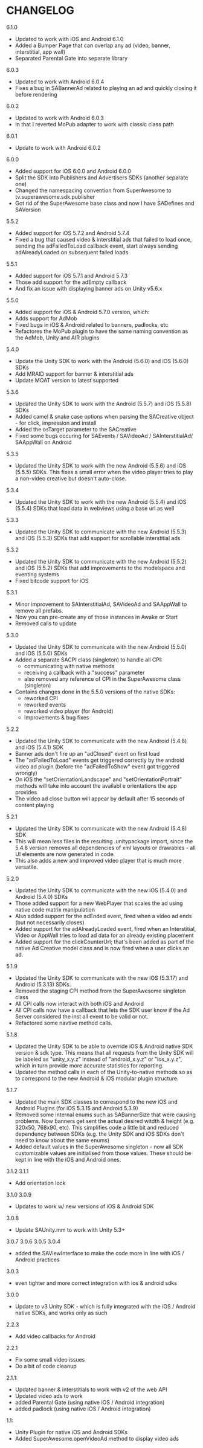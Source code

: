 CHANGELOG
=========

6.1.0
 - Updated to work with iOS and Android 6.1.0
 - Added a Bumper Page that can overlap any ad (video, banner, interstitial, app wall)
 - Separated Parental Gate into separate library

6.0.3
 - Updated to work with Android 6.0.4
 - Fixes a bug in SABannerAd related to playing an ad and quickly closing it before rendering

6.0.2
 - Updated to work with Android 6.0.3
 - In that I reverted MoPub adapter to work with classic class path

6.0.1
 - Update to work with Android 6.0.2

6.0.0
 - Added support for iOS 6.0.0 and Android 6.0.0
 - Split the SDK into Publishers and Advertisers SDKs (another separate one)
 - Changed the namespacing convention from SuperAwesome to tv.superawesome.sdk.publisher
 - Got rid of the SuperAwesome base class and now I have SADefines and SAVersion

5.5.2
 - Added support for iOS 5.7.2 and Android 5.7.4
 - Fixed a bug that caused video & interstitial ads that failed to load once, sending the adFailedToLoad callback event, start always sending adAlreadyLoaded on subsequent failed loads

5.5.1 
 - Added support for iOS 5.7.1 and Android 5.7.3
 - Those add support for the adEmpty callback
 - And fix an issue with displaying banner ads on Unity v5.6.x

5.5.0
 - Added support for iOS & Android 5.7.0 version, which:
 - Adds support for AdMob
 - Fixed bugs in iOS & Android related to banners, padlocks, etc
 - Refactores the MoPub plugin to have the same naming convention as the AdMob, Unity and AIR plugins

5.4.0
 - Update the Unity SDK to work with the Android (5.6.0) and iOS (5.6.0) SDKs
 - Add MRAID support for banner & interstitial ads
 - Update MOAT version to latest supported

5.3.6
 - Updated the Unity SDK to work with the Android (5.5.7) and iOS (5.5.8) SDKs
 - Added camel & snake case options when parsing the SACreative object - for click, impression and install
 - Added the osTarget parameter to the SACreative
 - Fixed some bugs occuring for SAEvents / SAVideoAd / SAInterstitialAd/ SAAppWall on Android

5.3.5
 - Updated the Unity SDK to work with the new Android (5.5.6) and iOS (5.5.5) SDKs. This fixes a small error when the video player tries to play a non-video creative but doesn't auto-close.

5.3.4
 - Updated the Unity SDK to work with the new Android (5.5.4) and iOS (5.5.4) SDKs that load data in webviews using a base url as well

5.3.3
 - Updated the Unity SDK to communicate with the new Android (5.5.3) and iOS (5.5.3) SDKs that add support for scrollable interstitial ads

5.3.2
 - Updated the Unity SDK to communicate with the new Android (5.5.2) and iOS (5.5.2) SDKs that add improvements to the modelspace and eventing systems
 - Fixed bitcode support for iOS

5.3.1
 - Minor improvement to SAInterstitialAd, SAVideoAd and SAAppWall to remove all prefabs.
 - Now you can pre-create any of those instances in Awake or Start
 - Removed calls to update

5.3.0
 - Updated the Unity SDK to communicate with the new Android (5.5.0) and iOS (5.5.0) SDKs
 - Added a separate SACPI class (singleton) to handle all CPI:
    - communicating with native methods
    - receiving a callback with a "success" parameter
    - also removed any reference of CPI in the SuperAwesome class (singleton)
 - Contains changes done in the 5.5.0 versions of the native SDKs:
    - reworked CPI
    - reworked events
    - reworked video player (for Android)
    - improvements & bug fixes

5.2.2
 - Updated the Unity SDK to communicate with the new Android (5.4.8) and iOS (5.4.1) SDK
 - Banner ads don't fire up an "adClosed" event on first load
 - The "adFailedToLoad" events get triggered correctly by the android video ad plugin (before the "adFailedToShow" event got triggered wrongly)
 - On iOS the "setOrientationLandscape" and "setOrientationPortrait"  methods will take into account the availabl
e orientations the app provides
 - The video ad close button will appear by default after 15 seconds of content playing

5.2.1
 - Updated the Unity SDK to communicate with the new Android (5.4.8) SDK
 - This will mean less files in the resulting .unitypackage import, since the 5.4.8 version removes all dependencies of xml layouts or drawables - all UI elements are now generated in code.
 - This also adds a new and improved video player that is much more versatile.

5.2.0
 - Updated the Unity SDK to communicate with the new iOS (5.4.0) and Android (5.4.0) SDKs
 - Those added support for a new WebPlayer that scales the ad using native code matrix manipulation
 - Also added support for the adEnded event, fired when a video ad ends (but not necessarily closes)
 - Added support for the adAlreadyLoaded event, fired when an Interstitial, Video or AppWall tries to
 load ad data for an already existing placement
 - Added support for the clickCounterUrl; that's been added as part of the native Ad Creative model class and is now fired when a user clicks an ad.

5.1.9
 - Updated the Unity SDK to communicate with the new iOS (5.3.17) and Android (5.3.13) SDKs.
 - Removed the staging CPI method from the SuperAwesome singleton class
 - All CPI calls now interact with both iOS and Android
 - All CPI calls now have a callback that lets the SDK user know if the Ad Server considered the inst
all event to be valid or not.
 - Refactored some navtive method calls.

5.1.8
 - Updated the Unity SDK to be able to override iOS & Android native SDK version & sdk type. This means that all requests from the Unity SDK will be labeled as "unity_x.y.z" instead of "android_x.y.z" or "ios_x.y.z", which in turn provide more accurate statistics for reporting.
 - Updated the method calls in each of the Unity-to-native methods so as to correspond to the new Android & iOS modular plugin structure.

5.1.7
 - Updated the main SDK classes to correspond to the new iOS and Android Plugins (for iOS 5.3.15 and Android 5.3.9)
 - Removed some internal enums such as SABannerSize that were causing problems. Now banners get sent the actual desired witdth & height (e.g. 320x50, 768x90, etc). This simplifies code a little bit and reduced dependency between SDKs (e.g. the Unity SDK and iOS SDKs don't need to know about the same enums)
 - Added default values in the SuperAwesome singleton - now all SDK customizable values are initialised from those values. These should be kept in line with the iOS and Android ones.

3.1.2
3.1.1
 - Add orientation lock

3.1.0
3.0.9
 - Updates to work w/ new versions of iOS & Android SDK

3.0.8
 - Update SAUnity.mm to work with Unity 5.3+

3.0.7
3.0.6
3.0.5
3.0.4
 - added the SAViewInterface to make the code more in line with iOS / Android practices

3.0.3
 - even tighter and more correct integration with ios & android sdks

3.0.0
 - Update to v3 Unity SDK - which is fully integrated with the iOS / Android native SDKs, and works only as such

2.2.3
 - Add video callbacks for Android

2.2.1
 - Fix some small video issues
 - Do a bit of code cleanup

2.1.1:
 - Updated banner & interstitials to work with v2 of the web API
 - Updated video ads to work
 - added Parental Gate (using native iOS / Android integration)
 - added padlock (using native iOS / Android integration)

1.1:
 - Unity Plugin for native iOS and Android SDKs
 - Added SuperAwesome.openVideoAd method to display video ads
